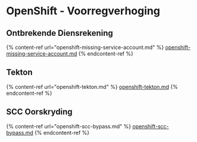 # OpenShift - Voorregverhoging

## Ontbrekende Diensrekening

{% content-ref url="openshift-missing-service-account.md" %}
[openshift-missing-service-account.md](openshift-missing-service-account.md)
{% endcontent-ref %}

## Tekton

{% content-ref url="openshift-tekton.md" %}
[openshift-tekton.md](openshift-tekton.md)
{% endcontent-ref %}

## SCC Oorskryding

{% content-ref url="openshift-scc-bypass.md" %}
[openshift-scc-bypass.md](openshift-scc-bypass.md)
{% endcontent-ref %}
